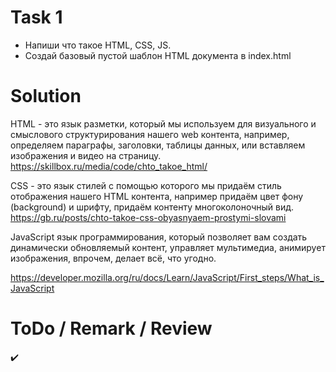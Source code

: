# Task 1
- Напиши что такое HTML, CSS, JS.
- Создай базовый пустой шаблон HTML документа в index.html

# Solution
HTML - это язык разметки, который мы используем для визуального и смыслового структурирования нашего web контента,
например, определяем параграфы, заголовки, таблицы данных, или вставляем изображения и видео на страницу.
https://skillbox.ru/media/code/chto_takoe_html/

CSS - это язык стилей с помощью которого мы придаём стиль отображения нашего HTML контента,
например придаём цвет фону (background) и шрифту, придаём контенту многоколоночный вид.
https://gb.ru/posts/chto-takoe-css-obyasnyaem-prostymi-slovami

JavaScript язык программирования, который позволяет вам создать динамически обновляемый контент, управляет мультимедиа,
анимирует изображения, впрочем, делает всё, что угодно.

https://developer.mozilla.org/ru/docs/Learn/JavaScript/First_steps/What_is_JavaScript

# ToDo / Remark / Review
:heavy_check_mark:
